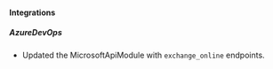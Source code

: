
#### Integrations

##### AzureDevOps

- Updated the MicrosoftApiModule with `exchange_online` endpoints.